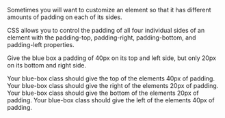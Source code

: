 Sometimes you will want to customize an element so that it has different amounts of padding on each of its sides.

CSS allows you to control the padding of all four individual sides of an element with the padding-top, padding-right, padding-bottom, and padding-left properties.

Give the blue box a padding of 40px on its top and left side, but only 20px on its bottom and right side.





Your blue-box class should give the top of the elements 40px of padding.
Your blue-box class should give the right of the elements 20px of padding.
Your blue-box class should give the bottom of the elements 20px of padding.
Your blue-box class should give the left of the elements 40px of padding.